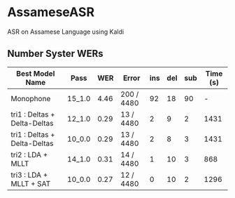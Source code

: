# AssameseASR
ASR on Assamese Language using Kaldi

## Number Syster WERs
| Best Model Name | Pass | WER | Error | ins | del | sub | Time (s) |
| --------------- | --------------- | --------------- | --------------- | --------------- | --------------- | --------------- | --------------- |
| Monophone | 15_1.0 | 4.46 | 200 / 4480 | 92 | 18 | 90 | - |
| tri1 : Deltas + Delta-Deltas | 12_1.0 | 0.29 | 13 / 4480 | 2 | 9 | 2 | 1431 |
| tri1 : Deltas + Delta-Deltas | 10_0.0 | 0.29 | 13 / 4480 | 2 | 8 | 3 | 1431 |
| tri2 : LDA + MLLT | 14_1.0 | 0.31 | 14 / 4480 | 1 | 10 | 3 | 868 |
| tri3 : LDA + MLLT + SAT | 10_0.0 | 0.27 | 12 / 4480 | 0 | 10 | 2 | 1296 |
